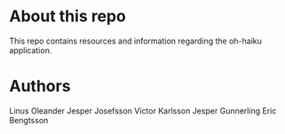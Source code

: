 # About this repo
This repo contains resources and information regarding the oh-haiku application.

# Authors
Linus Oleander
Jesper Josefsson
Victor Karlsson
Jesper Gunnerling
Eric Bengtsson